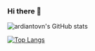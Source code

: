 ### Hi there 👋

<!--
**ardiantovn/ardiantovn** is a ✨ _special_ ✨ repository because its `README.md` (this file) appears on your GitHub profile.

Here are some ideas to get you started:

- 🔭 I’m currently working on ...
- 🌱 I’m currently learning ...
- 👯 I’m looking to collaborate on ...
- 🤔 I’m looking for help with ...
- 💬 Ask me about ...
- 📫 How to reach me: ...
- 😄 Pronouns: ...
- ⚡ Fun fact: ...
-->

![ardiantovn's GitHub stats](https://github-readme-stats.vercel.app/api?username=ardiantovn&count_private=true&show_icons=true&theme=vue)

[![Top Langs](https://github-readme-stats.vercel.app/api/top-langs/?username=ardiantovn&layout=compact&hide=jupyter%20notebook)](https://github.com/ardiantovn/github-readme-stats)
